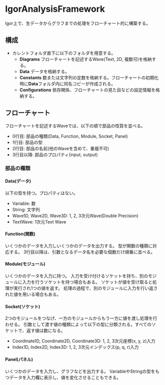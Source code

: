 # IgorAnalysisFramework
Igor上で、生データからグラフまでの処理をフローチャート的に構築する。

## 構成
- カレントフォルダ直下に以下のフォルダを用意する。
  - **Diagrams** フローチャートを記述するWave(Text, 2D, 複数可)を格納する。
  - **Data** データを格納する。
  - **Constants** 数または文字列の定数を格納する。フローチャートの初期化時に**Data**フォルダ内に同名コピーが作成される。
  - **Configurations** 依存関係、フローチャートの見た目などの設定情報を格納する。

## フローチャート
フローチャートを記述するWaveでは、以下の順で部品の性質を並べる。
- 0行目: 部品の種類(Data, Function, Module, Socket, Panel)
- 1行目: 部品の型
- 2行目: 部品の名前(他のWaveを含めて、重複不可)
- 3行目以降: 部品のプロパティ(input, output)

### 部品の種類
#### Data(データ)
以下の型を持つ。プロパティはない。
- Variable: 数
- String: 文字列
- Wave1D, Wave2D, Wave3D: 1, 2, 3次元Wave(Double Precision)
- TextWave: 1次元Text Wave

#### Function(関数)
いくつかのデータを入力しいくつかのデータを出力する。
型が関数の種類に対応する。
3行目以降は、引数となるデータ名を必要な個数だけ順番に並べる。

#### Module(モジュール)
いくつかのデータを入力に持つ。
入力を受け付けるソケットを持ち、別のモジュールに入力を行うソケットを持つ場合もある。
ソケットが値を受け取ると処理が実行され1つの値を返す。
処理の過程で、別のモジュールに入力を行い返された値を用いる場合もある。

#### Socket(ソケット)
2つのモジュールをつなげ、一方のモジュールからもう一方に値を渡し処理を行わせる。
引数として渡す値の種類によって以下の型に分類される。すべてのソケットで、返す値は数になる。
- Coordinate1D, Coordinate2D, Coordinate3D: 1, 2, 3次元座標(x, y, z)入力
- Index1D, Index2D, Index3D: 1, 2, 3次元インデックス(p, q, r)入力

#### Panel(パネル)
いくつかのデータを入力し、グラフなどを出力する。
VariableやStringの型をもつデータを入力欄に表示し、値を変化させることもできる。
